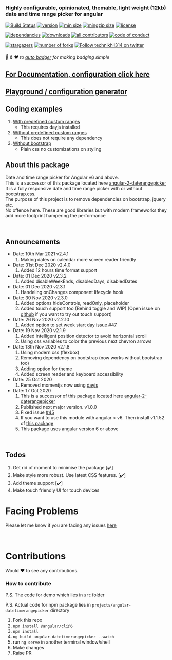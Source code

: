 ### Highly configurable, opinionated, themable, light weight (12kb) date and time range picker for angular

[//]: <> (start placeholder for auto-badger)

[![Build Status](https://img.shields.io/github/workflow/status/technikhil314/angular-components/deploy%20to%20surge?style=flat-square&color=%23007a1f)](https://github.com/technikhil314/angular-components/actions)
[![version](https://img.shields.io/npm/v/angular-datetimerangepicker.svg?style=flat-square)](https://npmjs.org/angular-datetimerangepicker)
[![min size](https://img.shields.io/bundlephobia/min/angular-datetimerangepicker)](https://bundlephobia.com/result?p=angular-datetimerangepicker)
[![mingzip size](https://img.shields.io/bundlephobia/minzip/angular-datetimerangepicker)](https://bundlephobia.com/result?p=angular-datetimerangepicker)
[![license](https://img.shields.io/npm/l/angular-datetimerangepicker?color=%23007a1f)](https://github.com/technikhil314/angular-components/blob/master/LICENSE)

[![dependancies](https://img.shields.io/librariesio/release/npm/angular-datetimerangepicker?color=%23007a1f)](https://libraries.io/npm/angular-datetimerangepicker)
[![downloads](https://img.shields.io/npm/dm/angular-datetimerangepicker)](https://npmcharts.com/compare/angular-datetimerangepicker)
[![all contributors](https://img.shields.io/github/all-contributors/technikhil314/angular-components)](https://github.com/technikhil314/angular-components/graphs/contributors)
[![code of conduct](https://img.shields.io/badge/code%20of-conduct-ff69b4.svg?style=flat-square)](https://github.com/technikhil314/angular-components/blob/master/CODE_OF_CONDUCT.md)

[![stargazers](https://img.shields.io/github/stars/technikhil314/angular-components?style=social)](https://github.com/technikhil314/angular-components/stargazers)
[![number of forks](https://img.shields.io/github/forks/technikhil314/angular-components?style=social)](https://github.com/technikhil314/angular-components/fork)
[![Follow technikhil314 on twitter](https://img.shields.io/twitter/follow/technikhil314?label=Follow)](https://www.twitter.com/technikhil314)

###### :clap: & :heart: to [auto badger](https://github.com/technikhil314/auto-badger) for making badging simple

[//]: <> (end placeholder for auto-badger)

## [For Documentation, configuration click here](https://technikhil314.netlify.app/docs/daterangepicker/introduction)

## [Playground / configuration generator](https://angular-datetimerangepicker.surge.sh)

## Coding examples

1. [With predefined custom ranges](https://stackblitz.com/edit/angular-datetimerangepicker-demo)
   - This requires dayjs installed
1. [Without predefined custom ranges](https://stackblitz.com/edit/angular-datetimerangepicker-demo-1)
   - This does not require any dependency
1. [Without bootstrap](https://stackblitz.com/edit/angular-datetimerangepicker-demo-without-bootstrap)
   - Plain css no customizations on styling

## About this package

Date and time range picker for Angular v6 and above.
<br/>
This is a successor of this package located here [angular-2-daterangepicker](https://www.npmjs.com/package/angular-2-daterangepicker)
<br/>
It is a fully responsive date and time range picker with or without bootstrap.css.
<br/>
The purpose of this project is to remove dependencies on bootstrap, jquery etc.
<br/>
No offence here. These are good libraries but with modern frameworks they add more footprint hampering the performance

<br/>

## Announcements

- Date: 10th Mar 2021 v2.4.1
  1. Making dates on calendar more screen reader friendly
- Date: 31st Dec 2020 v2.4.0
  1. Added 12 hours time format support
- Date: 01 Dec 2020 v2.3.2
  1. Added disableWeekEnds, disabledDays, disabledDates
- Date: 01 Dec 2020 v2.3.1
  1. Handeling onChanges component lifecycle hook
- Date: 30 Nov 2020 v2.3.0
  1. Added options hideControls, readOnly, placeholder
  1. Added touch support too (Behind toggle and WIP) (Open issue on [github](https://github.com/technikhil314/angular-components/issues) if you want to try out touch support)
- Date: 26 Nov 2020 v2.2.10
  1. Added option to set week start day [issue #47](https://github.com/technikhil314/angular-components/issues/47)
- Date: 19 Nov 2020 v2.1.9
  1. Added intelligent position detector to avoid horizontal scroll
  1. Using css variables to color the previous next chevron arrows
- Date: 13th Nov 2020 v2.1.8
  1. Using modern css (flexbox)
  1. Removing dependency on bootstrap (now works without bootstrap too)
  1. Adding option for theme
  1. Added screen reader and keyboard accessibility
- Date: 25 Oct 2020
  1. Removed momentjs now using [dayjs](https://day.js.org/)
- Date: 17 Oct 2020
  1. This is a successor of this package located here [angular-2-daterangepicker](https://www.npmjs.com/package/angular-2-daterangepicker)
  1. Published next major version. v1.0.0
  1. Fixed issue [#45](https://github.com/technikhil314/angular-components/issues/45)
  1. If you want to use this module with angular < v6. Then install v1.1.52 of [this package]([https://www.npmjs.com/package/angular-2-daterangepicker])
  1. This package uses angular version 6 or above

<br/>

## Todos

1. Get rid of moment to minimise the package [:heavy_check_mark:]
1. Make style more robust. Use latest CSS features. [:heavy_check_mark:]
1. Add theme support [:heavy_check_mark:]
1. Make touch friendly UI for touch devices

# Facing Problems

Please let me know if you are facing any issues [here](https://github.com/technikhil314/angular-components/issues)

<br/>

# Contributions

Would :heart: to see any contributions.

### How to contribute

P.S. The code for demo which lies in `src` folder

P.S. Actual code for npm package lies in `projects/angular-datetimerangepicker` directory

1. Fork this repo
1. `npm install @angular/cli@6`
1. `npm install`
1. `ng build angular-datetimerangepicker --watch`
1. run `ng serve` in another terminal window/shell
1. Make changes
1. Raise PR
